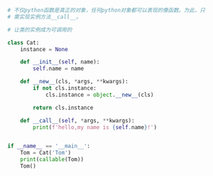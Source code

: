 
<BlogInfo id="1120" title="4.使用call创建函数式类" author="白日梦想猿" pv=0 read_times=0 pre_cost_time=0分24秒 category="一等函数" tag_list="['一等函数']" create_time="2022.03.10 16:27:12" update_time="2022.09.04 16:58:52" />

```python
# 不仅python函数是真正的对象，任何python对象都可以表现的像函数。为此，只
# 需实现实例方法__call__。

# 让类的实例成为可调用的

class Cat:
    instance = None

    def __init__(self, name):
        self.name = name

    def __new__(cls, *args, **kwargs):
        if not cls.instance:
            cls.instance = object.__new__(cls)

        return cls.instance

    def __call__(self, *args, **kwargs):
        print(f'hello,my name is {self.name}!')


if __name__ == '__main__':
    Tom = Cat('Tom')
    print(callable(Tom))
    Tom()

```

